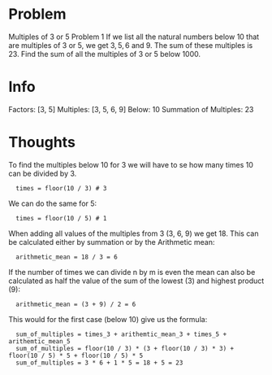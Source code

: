 # Problem
Multiples of 3 or 5
Problem 1
If we list all the natural numbers below $10$ that are multiples of $3$ or $5$, we get $3, 5, 6$ and $9$. The sum of these multiples is $23$.
Find the sum of all the multiples of $3$ or $5$ below $1000$.

# Info
Factors: [3, 5]
Multiples: [3, 5, 6, 9]
Below: 10
Summation of Multiples: 23

# Thoughts
To find the multiples below 10 for 3 we will have to se how many times 10 can be divided by 3.
```
  times = floor(10 / 3) # 3
```
We can do the same for 5:

```
  times = floor(10 / 5) # 1
```

When adding all values of the multiples from 3 (3, 6, 9) we get 18. This can be calculated either by summation or by the Arithmetic mean:
```
  arithmetic_mean = 18 / 3 = 6
```
If the number of times we can divide n by m is even the mean can also be calculated as half the value of the sum of the lowest (3) and highest product (9):
```
  arithmetic_mean = (3 + 9) / 2 = 6
```

This would for the first case (below 10) give us the formula:
```
  sum_of_multiples = times_3 + arithemtic_mean_3 + times_5 + arithemtic_mean_5 
  sum_of_multiples = floor(10 / 3) * (3 + floor(10 / 3) * 3) +  floor(10 / 5) * 5 + floor(10 / 5) * 5
  sum_of_multiples = 3 * 6 + 1 * 5 = 18 + 5 = 23
```


